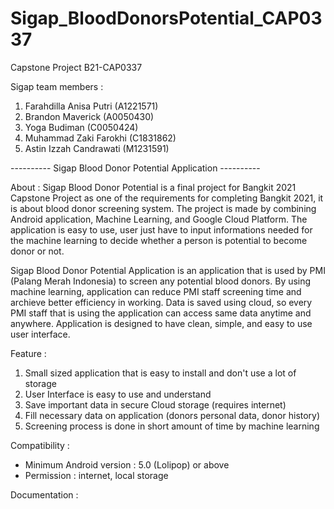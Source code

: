 # Sigap_BloodDonorsPotential_CAP0337
Capstone Project B21-CAP0337

Sigap team members : 
1. Farahdilla Anisa Putri (A1221571)
2. Brandon Maverick (A0050430)
3. Yoga Budiman (C0050424)
4. Muhammad Zaki Farokhi (C1831862) 
5. Astin Izzah Candrawati (M1231591)

---------- Sigap Blood Donor Potential Application ----------

About : 
Sigap Blood Donor Potential is a final project for Bangkit 2021 Capstone Project as one of the requirements for completing Bangkit 2021, it is about blood donor screening system. The project is made by combining Android application, Machine Learning, and Google Cloud Platform. The application is easy to use, user just have to input informations needed for the machine learning to decide whether a person is potential to become donor or not.

Sigap Blood Donor Potential Application is an application that is used by PMI (Palang Merah Indonesia) to screen any potential blood donors. By using machine learning, application can reduce PMI staff screening time and archieve better efficiency in working. Data is saved using cloud, so every PMI staff that is using the application can access same data anytime and anywhere. Application is designed to have clean, simple, and easy to use user interface.

Feature : 
1. Small sized application that is easy to install and don't use a lot of storage
2. User Interface is easy to use and understand
3. Save important data in secure Cloud storage (requires internet)
4. Fill necessary data on application (donors personal data, donor history)
5. Screening process is done in short amount of time by machine learning

Compatibility : 
- Minimum Android version : 5.0 (Lolipop) or above
- Permission : internet, local storage

Documentation : 
